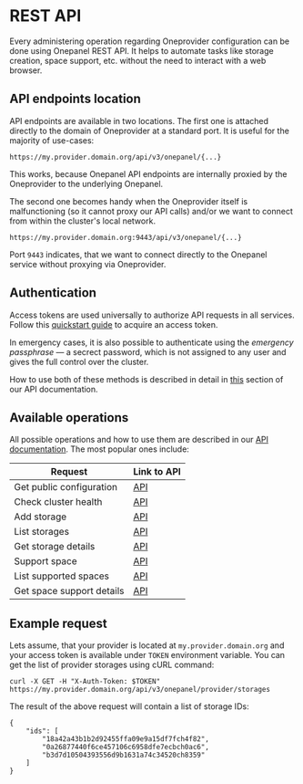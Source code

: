 # REST API

Every administering operation regarding Oneprovider configuration can be done
using Onepanel REST API. It helps to automate tasks like storage creation, space
support, etc. without the need to interact with a web browser.

## API endpoints location

API endpoints are available in two locations. The first one is attached directly
to the domain of Oneprovider at a standard port. It is useful for the majority
of use-cases:
```
https://my.provider.domain.org/api/v3/onepanel/{...}
```
This works, because Onepanel API endpoints are internally proxied by the
Oneprovider to the underlying Onepanel.


The second one becomes handy when the Oneprovider itself is malfunctioning (so
it cannot proxy our API calls) and/or we want to connect from within the
cluster's local network.
```
https://my.provider.domain.org:9443/api/v3/onepanel/{...}
```
Port `9443` indicates, that we want to connect directly to the Onepanel service
without proxying via Oneprovider.

## Authentication

Access tokens are used universally to authorize API requests in all services.
Follow this [quickstart guide](../../../user-guide/tokens.md#access-token-quickstart)
to acquire an access token.

In emergency cases, it is also possible to authenticate using the *emergency
passphrase* — a secrect password, which is not assigned to any user and gives
the full control over the cluster.

How to use both of these methods is described in detail in
[this](https://onedata.org/#/home/api/latest/onepanel?anchor=section/Overview/Authentication)
section of our API documentation.

## Available operations

All possible operations and how to use them are described in our
[API documentation](https://onedata.org/#/home/api/latest/onepanel). The most
popular ones include:

| Request                     | Link to API                                                                                |
|---------------------------- |--------------------------------------------------------------------------------------------|
| Get public configuration    | [API](https://onedata.org/#/home/api/latest/onepanel?anchor=operation/get_configuration)   |
| Check cluster health        | [API](https://onedata.org/#/home/api/latest/onepanel?anchor=operation/health)              |
| Add storage                 | [API](https://onedata.org/#/home/api/latest/onepanel?anchor=operation/add_storage)         |
| List storages               | [API](https://onedata.org/#/home/api/latest/onepanel?anchor=operation/get_storages)        |
| Get storage details         | [API](https://onedata.org/#/home/api/latest/onepanel?anchor=operation/get_storage_details) |
| Support space               | [API](https://onedata.org/#/home/api/latest/onepanel?anchor=operation/support_space)       |
| List supported spaces       | [API](https://onedata.org/#/home/api/latest/onepanel?anchor=operation/get_provider_spaces) |
| Get space support details   | [API](https://onedata.org/#/home/api/latest/onepanel?anchor=operation/get_space_details)   |


## Example request

Lets assume, that your provider is located at `my.provider.domain.org` and your
access token is available under `TOKEN` environment variable. You can get the
list of provider storages using cURL command:
```
curl -X GET -H "X-Auth-Token: $TOKEN" https://my.provider.domain.org/api/v3/onepanel/provider/storages
```
The result of the above request will contain a list of storage IDs:
```
{
    "ids": [
        "18a42a43b1b2d92455ffa09e9a15df7fch4f82",
        "0a26877440f6ce457106c6958dfe7ecbch0ac6",
        "b3d7d10504393556d9b1631a74c34520ch8359"
    ]
}
```
